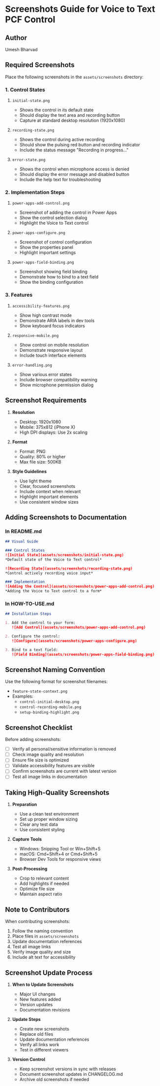 # Screenshots Guide for Voice to Text PCF Control

## Author
Umesh Bharvad

## Required Screenshots

Place the following screenshots in the `assets/screenshots` directory:

### 1. Control States
1. `initial-state.png`
   - Shows the control in its default state
   - Should display the text area and recording button
   - Capture at standard desktop resolution (1920x1080)

2. `recording-state.png`
   - Shows the control during active recording
   - Should show the pulsing red button and recording indicator
   - Include the status message "Recording in progress..."

3. `error-state.png`
   - Shows the control when microphone access is denied
   - Should display the error message and disabled button
   - Include the help text for troubleshooting

### 2. Implementation Steps
1. `power-apps-add-control.png`
   - Screenshot of adding the control in Power Apps
   - Show the control selection dialog
   - Highlight the Voice to Text control

2. `power-apps-configure.png`
   - Screenshot of control configuration
   - Show the properties panel
   - Highlight important settings

3. `power-apps-field-binding.png`
   - Screenshot showing field binding
   - Demonstrate how to bind to a text field
   - Show the binding configuration

### 3. Features
1. `accessibility-features.png`
   - Show high contrast mode
   - Demonstrate ARIA labels in dev tools
   - Show keyboard focus indicators

2. `responsive-mobile.png`
   - Show control on mobile resolution
   - Demonstrate responsive layout
   - Include touch interface elements

3. `error-handling.png`
   - Show various error states
   - Include browser compatibility warning
   - Show microphone permission dialog

## Screenshot Requirements

1. **Resolution**
   - Desktop: 1920x1080
   - Mobile: 375x812 (iPhone X)
   - High DPI displays: Use 2x scaling

2. **Format**
   - Format: PNG
   - Quality: 80% or higher
   - Max file size: 500KB

3. **Style Guidelines**
   - Use light theme
   - Clear, focused screenshots
   - Include context when relevant
   - Highlight important elements
   - Use consistent window sizes

## Adding Screenshots to Documentation

### In README.md
```markdown
## Visual Guide

### Control States
![Initial State](assets/screenshots/initial-state.png)
*Default state of the Voice to Text control*

![Recording State](assets/screenshots/recording-state.png)
*Control actively recording voice input*

### Implementation
![Adding the Control](assets/screenshots/power-apps-add-control.png)
*Adding the Voice to Text control to a form*
```

### In HOW-TO-USE.md
```markdown
## Installation Steps

1. Add the control to your form:
   ![Add Control](assets/screenshots/power-apps-add-control.png)

2. Configure the control:
   ![Configure](assets/screenshots/power-apps-configure.png)

3. Bind to a text field:
   ![Field Binding](assets/screenshots/power-apps-field-binding.png)
```

## Screenshot Naming Convention

Use the following format for screenshot filenames:
- `feature-state-context.png`
- Examples:
  - `control-initial-desktop.png`
  - `control-recording-mobile.png`
  - `setup-binding-highlight.png`

## Screenshot Checklist

Before adding screenshots:
- [ ] Verify all personal/sensitive information is removed
- [ ] Check image quality and resolution
- [ ] Ensure file size is optimized
- [ ] Validate accessibility features are visible
- [ ] Confirm screenshots are current with latest version
- [ ] Test all image links in documentation

## Taking High-Quality Screenshots

1. **Preparation**
   - Use a clean test environment
   - Set up proper window sizing
   - Clear any test data
   - Use consistent styling

2. **Capture Tools**
   - Windows: Snipping Tool or Win+Shift+S
   - macOS: Cmd+Shift+4 or Cmd+Shift+5
   - Browser Dev Tools for responsive views

3. **Post-Processing**
   - Crop to relevant content
   - Add highlights if needed
   - Optimize file size
   - Maintain aspect ratio

## Note to Contributors

When contributing screenshots:
1. Follow the naming convention
2. Place files in `assets/screenshots`
3. Update documentation references
4. Test all image links
5. Verify image quality and size
6. Include alt text for accessibility

## Screenshot Update Process

1. **When to Update Screenshots**
   - Major UI changes
   - New features added
   - Version updates
   - Documentation revisions

2. **Update Steps**
   - Create new screenshots
   - Replace old files
   - Update documentation references
   - Verify all links work
   - Test in different viewers

3. **Version Control**
   - Keep screenshot versions in sync with releases
   - Document screenshot updates in CHANGELOG.md
   - Archive old screenshots if needed
